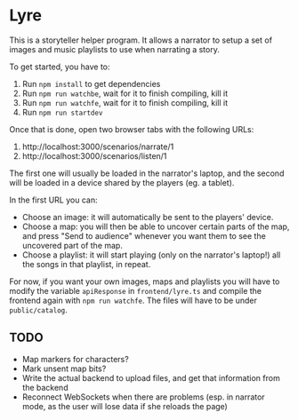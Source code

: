 Lyre
====
This is a storyteller helper program. It allows a narrator to setup a
set of images and music playlists to use when narrating a story.

To get started, you have to:

1. Run `npm install` to get dependencies
1. Run `npm run watchbe`, wait for it to finish compiling, kill it
1. Run `npm run watchfe`, wait for it to finish compiling, kill it
1. Run `npm run startdev`

Once that is done, open two browser tabs with the following URLs:

1. http://localhost:3000/scenarios/narrate/1
1. http://localhost:3000/scenarios/listen/1

The first one will usually be loaded in the narrator's laptop, and the
second will be loaded in a device shared by the players (eg. a tablet).

In the first URL you can:

* Choose an image: it will automatically be sent to the players'
device.
* Choose a map: you will then be able to uncover certain parts of the
  map, and press "Send to audience" whenever you want them to see the
  uncovered part of the map.
* Choose a playlist: it will start playing (only on the narrator's
  laptop!) all the songs in that playlist, in repeat.

For now, if you want your own images, maps and playlists you will have
to modify the variable `apiResponse` in `frontend/lyre.ts` and compile
the frontend again with `npm run watchfe`. The files will have to be
under `public/catalog`.


TODO
----

* Map markers for characters?
* Mark unsent map bits?
* Write the actual backend to upload files, and get that information
  from the backend
* Reconnect WebSockets when there are problems (esp. in narrator mode,
  as the user will lose data if she reloads the page)
